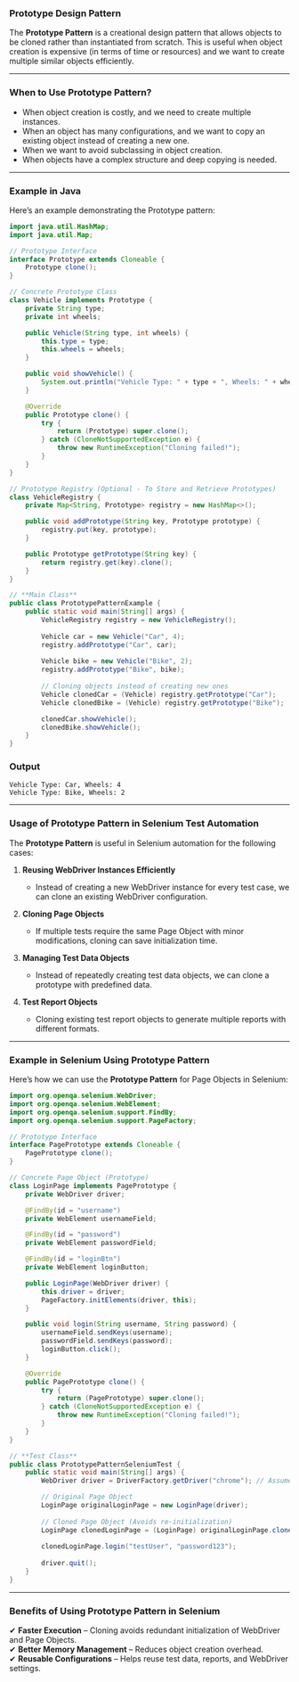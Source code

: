 ### **Prototype Design Pattern**

The **Prototype Pattern** is a creational design pattern that allows objects to be cloned rather than instantiated from scratch. This is useful when object creation is expensive (in terms of time or resources) and we want to create multiple similar objects efficiently.

* * *

### **When to Use Prototype Pattern?**

*   When object creation is costly, and we need to create multiple instances.
*   When an object has many configurations, and we want to copy an existing object instead of creating a new one.
*   When we want to avoid subclassing in object creation.
*   When objects have a complex structure and deep copying is needed.

* * *

### **Example in Java**

Here’s an example demonstrating the Prototype pattern:

```java
import java.util.HashMap;
import java.util.Map;

// Prototype Interface
interface Prototype extends Cloneable {
    Prototype clone();
}

// Concrete Prototype Class
class Vehicle implements Prototype {
    private String type;
    private int wheels;

    public Vehicle(String type, int wheels) {
        this.type = type;
        this.wheels = wheels;
    }

    public void showVehicle() {
        System.out.println("Vehicle Type: " + type + ", Wheels: " + wheels);
    }

    @Override
    public Prototype clone() {
        try {
            return (Prototype) super.clone();
        } catch (CloneNotSupportedException e) {
            throw new RuntimeException("Cloning failed!");
        }
    }
}

// Prototype Registry (Optional - To Store and Retrieve Prototypes)
class VehicleRegistry {
    private Map<String, Prototype> registry = new HashMap<>();

    public void addPrototype(String key, Prototype prototype) {
        registry.put(key, prototype);
    }

    public Prototype getPrototype(String key) {
        return registry.get(key).clone();
    }
}

// **Main Class**
public class PrototypePatternExample {
    public static void main(String[] args) {
        VehicleRegistry registry = new VehicleRegistry();
        
        Vehicle car = new Vehicle("Car", 4);
        registry.addPrototype("Car", car);
        
        Vehicle bike = new Vehicle("Bike", 2);
        registry.addPrototype("Bike", bike);
        
        // Cloning objects instead of creating new ones
        Vehicle clonedCar = (Vehicle) registry.getPrototype("Car");
        Vehicle clonedBike = (Vehicle) registry.getPrototype("Bike");

        clonedCar.showVehicle();
        clonedBike.showVehicle();
    }
}
```

### **Output**

```
Vehicle Type: Car, Wheels: 4
Vehicle Type: Bike, Wheels: 2
```

* * *

### **Usage of Prototype Pattern in Selenium Test Automation**

The **Prototype Pattern** is useful in Selenium automation for the following cases:

1.  **Reusing WebDriver Instances Efficiently**

    *   Instead of creating a new WebDriver instance for every test case, we can clone an existing WebDriver configuration.
2.  **Cloning Page Objects**

    *   If multiple tests require the same Page Object with minor modifications, cloning can save initialization time.
3.  **Managing Test Data Objects**

    *   Instead of repeatedly creating test data objects, we can clone a prototype with predefined data.
4.  **Test Report Objects**

    *   Cloning existing test report objects to generate multiple reports with different formats.

* * *

### **Example in Selenium Using Prototype Pattern**

Here’s how we can use the **Prototype Pattern** for Page Objects in Selenium:

```java
import org.openqa.selenium.WebDriver;
import org.openqa.selenium.WebElement;
import org.openqa.selenium.support.FindBy;
import org.openqa.selenium.support.PageFactory;

// Prototype Interface
interface PagePrototype extends Cloneable {
    PagePrototype clone();
}

// Concrete Page Object (Prototype)
class LoginPage implements PagePrototype {
    private WebDriver driver;

    @FindBy(id = "username")
    private WebElement usernameField;

    @FindBy(id = "password")
    private WebElement passwordField;

    @FindBy(id = "loginBtn")
    private WebElement loginButton;

    public LoginPage(WebDriver driver) {
        this.driver = driver;
        PageFactory.initElements(driver, this);
    }

    public void login(String username, String password) {
        usernameField.sendKeys(username);
        passwordField.sendKeys(password);
        loginButton.click();
    }

    @Override
    public PagePrototype clone() {
        try {
            return (PagePrototype) super.clone();
        } catch (CloneNotSupportedException e) {
            throw new RuntimeException("Cloning failed!");
        }
    }
}

// **Test Class**
public class PrototypePatternSeleniumTest {
    public static void main(String[] args) {
        WebDriver driver = DriverFactory.getDriver("chrome"); // Assume this returns a WebDriver instance

        // Original Page Object
        LoginPage originalLoginPage = new LoginPage(driver);
        
        // Cloned Page Object (Avoids re-initialization)
        LoginPage clonedLoginPage = (LoginPage) originalLoginPage.clone();
        
        clonedLoginPage.login("testUser", "password123");
        
        driver.quit();
    }
}
```

* * *

### **Benefits of Using Prototype Pattern in Selenium**

✔ **Faster Execution** – Cloning avoids redundant initialization of WebDriver and Page Objects.  
✔ **Better Memory Management** – Reduces object creation overhead.  
✔ **Reusable Configurations** – Helps reuse test data, reports, and WebDriver settings.